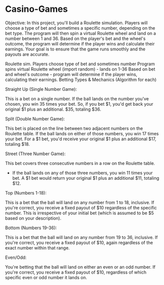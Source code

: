 # Casino-Games

Objective: In this project, you'll build a Roulette simulation. Players will choose a type of bet and sometimes a specific number, depending on the bet type. The program will then spin a virtual Roulette wheel and land on a number between 1 and 36. Based on the player's bet and the wheel's outcome, the program will determine if the player wins and calculate their earnings. Your goal is to ensure that the game runs smoothly and the payouts are accurate.

Roulette sim.
Players choose type of bet and sometimes number
Program spins virtual Roulette wheel (import random) - lands on 1-36
Based on bet and wheel's outcome - program will determine if the player wins, calculating their earnings.
Betting Types & Mechanics (Algorithm for each)

Straight Up (Single Number Game):

This is a bet on a single number.
If the ball lands on the number you've chosen, you win 35 times your bet. So, if you bet $1, you'd get back your original $1 plus an additional. $35, totaling $36.

Split (Double Number Game):

This bet is placed on the line between two adjacent numbers on the Roulette table.
If the ball lands on either of those numbers, you win 17 times your bet. For a $1 bet, you'd receive your original $1 plus an additional $17, totaling $18.

Street (Three Number Game):

This bet covers three consecutive numbers in a row on the Roulette table.
- If the ball lands on any of those three numbers, you win 11 times your bet. A $1 bet would return your original $1 plus an additional $11, totaling $12.


Top (Numbers 1-18):

This is a bet that the ball will land on any number from 1 to 18, inclusive.
If you're correct, you receive a fixed payout of $10 regardless of the specific number. This is irrespective of your initial bet (which is assumed to be $5 based on your description).

Bottom (Numbers 19-36):

This is a bet that the ball will land on any number from 19 to 36, inclusive.
If you're correct, you receive a fixed payout of $10, again regardless of the exact number within that range.

Even/Odd:

You're betting that the ball will land on either an even or an odd number.
If you're correct, you receive a fixed payout of $10, regardless of which specific even or odd number it lands on.
